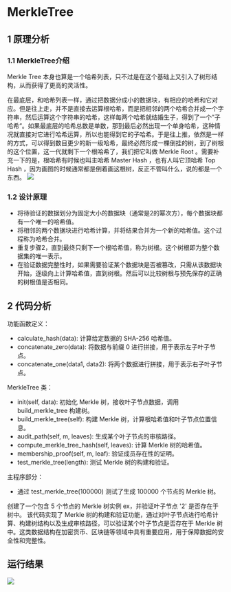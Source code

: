 # MerkleTree
## 1 原理分析
### 1.1 MerkleTree介绍
Merkle Tree 本身也算是一个哈希列表，只不过是在这个基础上又引入了树形结构，从而获得了更高的灵活性。

在最底层，和哈希列表一样，通过把数据分成小的数据块，有相应的哈希和它对应。但是往上走，并不是直接去运算根哈希，而是把相邻的两个哈希合并成一个字符串，然后运算这个字符串的哈希，这样每两个哈希就结婚生子，得到了一个”子哈希“。如果最底层的哈希总数是单数，那到最后必然出现一个单身哈希，这种情况就直接对它进行哈希运算，所以也能得到它的子哈希。于是往上推，依然是一样的方式，可以得到数目更少的新一级哈希，最终必然形成一棵倒挂的树，到了树根的这个位置，这一代就剩下一个根哈希了，我们把它叫做 Merkle Root 。需要补充一下的是，根哈希有时候也叫主哈希 Master Hash ，也有人叫它顶哈希 Top Hash ，因为画图的时候通常都是倒着画这根树，反正不管叫什么，说的都是一个东西。
![](https://pic2.zhimg.com/80/v2-a3fccf44b48106dba7bd53368eb3674d_1440w.webp)
### 1.2 设计原理
* 将待验证的数据划分为固定大小的数据块（通常是2的幂次方），每个数据块都有一个唯一的哈希值。
* 将相邻的两个数据块进行哈希计算，并将结果合并为一个新的哈希值。这个过程称为哈希合并。
* 重复步骤2，直到最终只剩下一个根哈希值，称为树根。这个树根即为整个数据集的唯一表示。
* 在验证数据完整性时，如果需要验证某个数据块是否被篡改，只需从该数据块开始，逐级向上计算哈希值，直到树根。然后可以比较树根与预先保存的正确的树根值是否相同。
## 2 代码分析
功能函数定义：
- calculate_hash(data): 计算给定数据的 SHA-256 哈希值。
- concatenate_zero(data): 将数据与前缀 0 进行拼接，用于表示左子叶子节点。
- concatenate_one(data1, data2): 将两个数据进行拼接，用于表示右子叶子节点。

MerkleTree 类：
- init(self, data): 初始化 Merkle 树，接收叶子节点数据，调用 build_merkle_tree 构建树。
- build_merkle_tree(self): 构建 Merkle 树，计算根哈希值和叶子节点位置信息。
- audit_path(self, m, leaves): 生成某个叶子节点的审核路径。
- compute_merkle_tree_hash(self, leaves): 计算 Merkle 树的哈希值。
- membership_proof(self, m, leaf): 验证成员存在性的证明。
- test_merkle_tree(length): 测试 Merkle 树的构建和验证。

主程序部分：
* 通过 test_merkle_tree(100000) 测试了生成 100000 个节点的 Merkle 树。

创建了一个包含 5 个节点的 Merkle 树实例 ex，并验证叶子节点 '2' 是否存在于树中。
该代码实现了 Merkle 树的构建和验证功能，通过对叶子节点进行哈希计算、构建树结构以及生成审核路径，可以验证某个叶子节点是否存在于 Merkle 树中。这类数据结构在加密货币、区块链等领域中具有重要应用，用于保障数据的安全性和完整性。

## 运行结果
![](https://img1.imgtp.com/2023/08/02/Ip7yuU0C.png)
